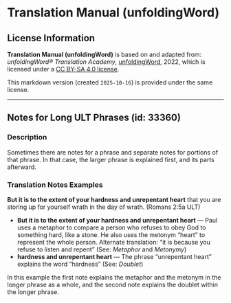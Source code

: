# Translation Manual (unfoldingWord)

## License Information

**Translation Manual (unfoldingWord)** is based on and adapted from: _unfoldingWord® Translation Academy_, [unfoldingWord](https://unfoldingword.org/utw), 2022, which is licensed under a [CC BY-SA 4.0 license](https://creativecommons.org/licenses/by-sa/4.0/legalcode.en).

This markdown version (created `2025-10-16`) is provided under the same license.



--------------------------------

## Notes for Long ULT Phrases (id: 33360)

### Description

Sometimes there are notes for a phrase and separate notes for portions of that phrase. In that case, the larger phrase is explained first, and its parts afterward.

### Translation Notes Examples

**But it is to the extent of your hardness and unrepentant heart** that you are storing up for yourself wrath in the day of wrath. (Romans 2:5a ULT)

* **But it is to the extent of your hardness and unrepentant heart** — Paul uses a metaphor to compare a person who refuses to obey God to something hard, like a stone. He also uses the metonym “heart” to represent the whole person. Alternate translation: “it is because you refuse to listen and repent” (See: *Metaphor* and *Metonymy*)
* **hardness and unrepentant heart** — The phrase “unrepentant heart” explains the word “hardness” (See: *Doublet*)

In this example the first note explains the metaphor and the metonym in the longer phrase as a whole, and the second note explains the doublet within the longer phrase.


